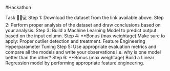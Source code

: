 #Hackathon 

Task 🧟‍♂️💻
Step 1: Download the dataset from the link available above. 
Step 2: Perform proper analysis of the dataset and draw conclusions based on your analysis.
Step 3: Build a Machine Learning Model to predict output based on the input column.
Step 4: **Bonus (max weightage) Make sure to apply:
Proper outlier detection and treatment.
Feature Engineering
Hyperparameter Tuning
Step 5: Use appropriate evaluation metrics and compare all the models and write your observations i.e. why is one model better than the other?
Step 6: **Bonus (max weightage) Build a Linear Regression model by performing appropriate feature engineering.
